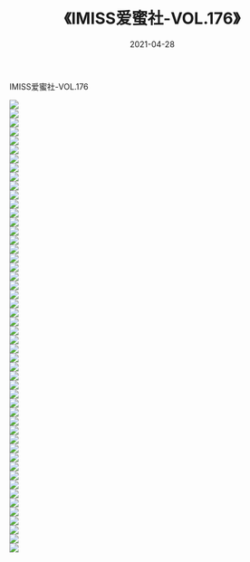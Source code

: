 ﻿---
layout: post
title:  《IMISS爱蜜社-VOL.176》
date:   2021-04-28
img: http://img.660000.xyz/Sharelink/网络美图/2021/IMISS爱蜜社-VOL.176/000.jpg
categories: [美女, 清纯, 唯美]
---

IMISS爱蜜社-VOL.176

  ![](http://img.660000.xyz/Sharelink/网络美图/2021/IMISS爱蜜社-VOL.176/001.jpg) <br> ![](http://img.660000.xyz/Sharelink/网络美图/2021/IMISS爱蜜社-VOL.176/002.jpg) <br> ![](http://img.660000.xyz/Sharelink/网络美图/2021/IMISS爱蜜社-VOL.176/003.jpg) <br> ![](http://img.660000.xyz/Sharelink/网络美图/2021/IMISS爱蜜社-VOL.176/004.jpg) <br> ![](http://img.660000.xyz/Sharelink/网络美图/2021/IMISS爱蜜社-VOL.176/005.jpg) <br> ![](http://img.660000.xyz/Sharelink/网络美图/2021/IMISS爱蜜社-VOL.176/006.jpg) <br> ![](http://img.660000.xyz/Sharelink/网络美图/2021/IMISS爱蜜社-VOL.176/007.jpg) <br> ![](http://img.660000.xyz/Sharelink/网络美图/2021/IMISS爱蜜社-VOL.176/008.jpg) <br> ![](http://img.660000.xyz/Sharelink/网络美图/2021/IMISS爱蜜社-VOL.176/009.jpg) <br> ![](http://img.660000.xyz/Sharelink/网络美图/2021/IMISS爱蜜社-VOL.176/010.jpg) <br> ![](http://img.660000.xyz/Sharelink/网络美图/2021/IMISS爱蜜社-VOL.176/011.jpg) <br> ![](http://img.660000.xyz/Sharelink/网络美图/2021/IMISS爱蜜社-VOL.176/012.jpg) <br> ![](http://img.660000.xyz/Sharelink/网络美图/2021/IMISS爱蜜社-VOL.176/013.jpg) <br> ![](http://img.660000.xyz/Sharelink/网络美图/2021/IMISS爱蜜社-VOL.176/014.jpg) <br> ![](http://img.660000.xyz/Sharelink/网络美图/2021/IMISS爱蜜社-VOL.176/015.jpg) <br> ![](http://img.660000.xyz/Sharelink/网络美图/2021/IMISS爱蜜社-VOL.176/016.jpg) <br> ![](http://img.660000.xyz/Sharelink/网络美图/2021/IMISS爱蜜社-VOL.176/017.jpg) <br> ![](http://img.660000.xyz/Sharelink/网络美图/2021/IMISS爱蜜社-VOL.176/018.jpg) <br> ![](http://img.660000.xyz/Sharelink/网络美图/2021/IMISS爱蜜社-VOL.176/019.jpg) <br> ![](http://img.660000.xyz/Sharelink/网络美图/2021/IMISS爱蜜社-VOL.176/020.jpg) <br> ![](http://img.660000.xyz/Sharelink/网络美图/2021/IMISS爱蜜社-VOL.176/021.jpg) <br> ![](http://img.660000.xyz/Sharelink/网络美图/2021/IMISS爱蜜社-VOL.176/022.jpg) <br> ![](http://img.660000.xyz/Sharelink/网络美图/2021/IMISS爱蜜社-VOL.176/023.jpg) <br> ![](http://img.660000.xyz/Sharelink/网络美图/2021/IMISS爱蜜社-VOL.176/024.jpg) <br> ![](http://img.660000.xyz/Sharelink/网络美图/2021/IMISS爱蜜社-VOL.176/025.jpg) <br> ![](http://img.660000.xyz/Sharelink/网络美图/2021/IMISS爱蜜社-VOL.176/026.jpg) <br> ![](http://img.660000.xyz/Sharelink/网络美图/2021/IMISS爱蜜社-VOL.176/027.jpg) <br> ![](http://img.660000.xyz/Sharelink/网络美图/2021/IMISS爱蜜社-VOL.176/028.jpg) <br> ![](http://img.660000.xyz/Sharelink/网络美图/2021/IMISS爱蜜社-VOL.176/029.jpg) <br> ![](http://img.660000.xyz/Sharelink/网络美图/2021/IMISS爱蜜社-VOL.176/030.jpg) <br> ![](http://img.660000.xyz/Sharelink/网络美图/2021/IMISS爱蜜社-VOL.176/031.jpg) <br> ![](http://img.660000.xyz/Sharelink/网络美图/2021/IMISS爱蜜社-VOL.176/032.jpg) <br> ![](http://img.660000.xyz/Sharelink/网络美图/2021/IMISS爱蜜社-VOL.176/033.jpg) <br> ![](http://img.660000.xyz/Sharelink/网络美图/2021/IMISS爱蜜社-VOL.176/034.jpg) <br> ![](http://img.660000.xyz/Sharelink/网络美图/2021/IMISS爱蜜社-VOL.176/035.jpg) <br> ![](http://img.660000.xyz/Sharelink/网络美图/2021/IMISS爱蜜社-VOL.176/036.jpg) <br> ![](http://img.660000.xyz/Sharelink/网络美图/2021/IMISS爱蜜社-VOL.176/037.jpg) <br> ![](http://img.660000.xyz/Sharelink/网络美图/2021/IMISS爱蜜社-VOL.176/038.jpg) <br> ![](http://img.660000.xyz/Sharelink/网络美图/2021/IMISS爱蜜社-VOL.176/039.jpg) <br> ![](http://img.660000.xyz/Sharelink/网络美图/2021/IMISS爱蜜社-VOL.176/040.jpg) <br> ![](http://img.660000.xyz/Sharelink/网络美图/2021/IMISS爱蜜社-VOL.176/041.jpg) <br> ![](http://img.660000.xyz/Sharelink/网络美图/2021/IMISS爱蜜社-VOL.176/042.jpg) <br> ![](http://img.660000.xyz/Sharelink/网络美图/2021/IMISS爱蜜社-VOL.176/043.jpg) <br> ![](http://img.660000.xyz/Sharelink/网络美图/2021/IMISS爱蜜社-VOL.176/044.jpg) <br> ![](http://img.660000.xyz/Sharelink/网络美图/2021/IMISS爱蜜社-VOL.176/045.jpg) <br> ![](http://img.660000.xyz/Sharelink/网络美图/2021/IMISS爱蜜社-VOL.176/046.jpg) <br> ![](http://img.660000.xyz/Sharelink/网络美图/2021/IMISS爱蜜社-VOL.176/047.jpg) <br> ![](http://img.660000.xyz/Sharelink/网络美图/2021/IMISS爱蜜社-VOL.176/048.jpg) <br> ![](http://img.660000.xyz/Sharelink/网络美图/2021/IMISS爱蜜社-VOL.176/049.jpg) <br> ![](http://img.660000.xyz/Sharelink/网络美图/2021/IMISS爱蜜社-VOL.176/050.jpg) <br>